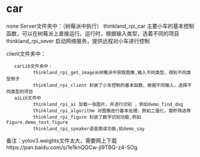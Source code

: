 # car
none
Server文件夹中：（树莓派中执行）
        thinkland_rpi_car 主要小车的基本控制函数，可以在树莓派上直接运行。运行时，根据输入类型，选着不同的项目
		thinkland_rpi_sever 启动网络服务，提供远程对小车进行控制

client文件夹中：

       carLib文件夹中：
              thinkland_rpi_get_image从树莓派中获取图像,输入不同类型，得到不同类型例子
              thinkland_rpi_client 封装了小车控制的基本函数，根据不同输入，选择不同类型的项目
	   aiLib文件中
              thinkland_rpi_ai 加载一张图片，并进行识别 ，例如demo_find_dog
              thinkland_rpi_algorithm 对图像进行基本处理，例如二值化，面积筛选等
              thinkland_rpi_figure 封装了数字识别功能,例如Figure.demo_test_figure
              thinkland_rpi_speaker语音朗读功能,如demo_say
			  
备注：yolov3.weights文件太大，需要网上下载https://pan.baidu.com/s/1e1knQGCw-jl9TBQ-z4-SOg
